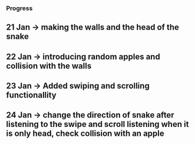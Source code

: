 ### Progress
## 21 Jan -> making the walls and the head of the snake
## 22 Jan -> introducing random apples and collision with the walls
## 23 Jan -> Added swiping and scrolling functionallity 
## 24 Jan -> change the direction of snake after listening to the swipe and scroll listening when it is only head, check collision with an apple
